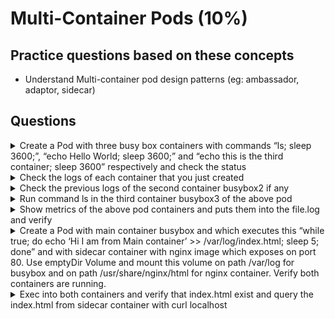 # Multi-Container Pods (10%)

## Practice questions based on these concepts

* Understand Multi-container pod design patterns (eg: ambassador, adaptor, sidecar)

## Questions

<details><summary>Create a Pod with three busy box containers with commands “ls; sleep 3600;”, “echo Hello World; sleep 3600;” and “echo this is the third container; sleep 3600” respectively and check the status</summary>
<p>

```
// first create single container pod with dry run flag
kubectl run busybox --image=busybox --restart=Never --dry-run -o yaml -- bin/sh -c "sleep 3600; ls" > multi-container.yaml

// edit the pod like below

apiVersion: v1
kind: Pod
metadata:
  creationTimestamp: null
  labels:
    run: busybox
  name: busybox
spec:
  containers:
  - args:
    - bin/sh
    - -c
    - ls; sleep 3600
    image: busybox
    name: busybox1
    resources: {}
  - args:
    - bin/sh
    - -c
    - echo Hello world; sleep 3600
    image: busybox
    name: busybox2
    resources: {}
  - args:
    - bin/sh
    - -c
    - echo this is third container; sleep 3600
    image: busybox
    name: busybox3
    resources: {}
  dnsPolicy: ClusterFirst
  restartPolicy: Never
status: {}

// create it
kubectl create -f multi-container.yaml

kubectl get po busybox
```
</p>
</details>
   
<details><summary>Check the logs of each container that you just created</summary>
<p>
   
```
kubectl logs busybox -c busybox1
kubectl logs busybox -c busybox2
kubectl logs busybox -c busybox3
```
</p>
</details>

<details><summary>Check the previous logs of the second container busybox2 if any</summary>
<p>
   
```
kubectl logs busybox -c busybox2 --previous
```
</p>
</details>

<details><summary>Run command ls in the third container busybox3 of the above pod</summary>
<p>
   
```
kubectl exec busybox -c busybox3 -- ls
```
</p>
</details>

<details><summary>Show metrics of the above pod containers and puts them into the file.log and verify</summary>
<p>
   
```
kubectl top pod busybox --containers

// putting them into file
kubectl top pod busybox --containers > file.log
cat file.log
```
</p>
</details>


<details><summary>Create a Pod with main container busybox and which executes this “while true; do echo ‘Hi I am from Main container’ >> /var/log/index.html; sleep 5; done” and with sidecar container with nginx image which exposes on port 80. Use emptyDir Volume and mount this volume on path /var/log for busybox and on path /usr/share/nginx/html for nginx container. Verify both containers are running.</summary>
<p>
   
```
// create an initial yaml file with this
kubectl run multi-cont-pod --image=busbox --restart=Never --dry-run -o yaml > multi-container.yaml

// edit the yml as below and create it
apiVersion: v1
kind: Pod
metadata:
  creationTimestamp: null
  labels:
    run: multi-cont-pod
  name: multi-cont-pod
spec:
  volumes:
  - name: var-logs
    emptyDir: {}
  containers:
  - image: busybox
    command: ["/bin/sh"]
    args: ["-c", "while true; do echo 'Hi I am from Main container' >> /var/log/index.html; sleep 5;done"]
    name: main-container
    resources: {}
    volumeMounts:
    - name: var-logs
      mountPath: /var/log
  - image: nginx
    name: sidecar-container
    resources: {}
    ports:
      - containerPort: 80
    volumeMounts:
    - name: var-logs
      mountPath: /usr/share/nginx/html
  dnsPolicy: ClusterFirst
  restartPolicy: Never
status: {}

kubectl create -f multi-container.yaml

kubectl get po multi-cont-pod
```
</p>
</details>


<details><summary>Exec into both containers and verify that index.html exist and query the index.html from sidecar container with curl localhost</summary>
<p>
   
```
// exec into main container
kubectl exec -it  multi-cont-pod -c main-container -- sh
cat /var/log/main.txt

// exec into sidecar container
kubectl exec -it  multi-cont-pod -c sidecar-container -- sh
cat /usr/share/nginx/html/index.html

// install curl and get default page
kubectl exec -it  multi-cont-pod -c sidecar-container -- sh
# apt-get update && apt-get install -y curl
# curl localhost
```
</p>
</details>
